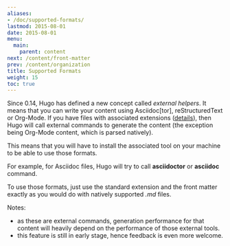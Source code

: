 ```yaml
---
aliases:
- /doc/supported-formats/
lastmod: 2015-08-01
date: 2015-08-01
menu:
  main:
    parent: content
next: /content/front-matter
prev: /content/organization
title: Supported Formats
weight: 15
toc: true
---
```


  Since 0.14, Hugo has defined a new concept called _external helpers_. It means that you can write your content using Asciidoc[tor], reStructuredText or Org-Mode. If you have files with associated extensions ([details](https://github.com/srcclr/hugo/blob/77c60a3440806067109347d04eb5368b65ea0fe8/helpers/general.go#L65)), then Hugo will call external commands to generate the content (the exception being Org-Mode content, which is parsed natively).

  This means that you will have to install the associated tool on your machine to be able to use those formats.

  For example, for Asciidoc files, Hugo will try to call __asciidoctor__ or __asciidoc__ command.

  To use those formats, just use the standard extension and the front matter exactly as you would do with natively supported _.md_ files.

  Notes:

  * as these are external commands, generation performance for that content will heavily depend on the performance of those external tools.
  * this feature is still in early stage, hence feedback is even more welcome.
